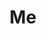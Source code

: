 ---
layout: person
name: Gui
title: Me
role: Project Manager
contributions: no
bio: "

<p>Hello, I'm Gui Bueno! I’m a second-year MA student in the Digital Media Design for Learning <a href='http://steinhardt.nyu.edu/alt/ect/ma/requirements/'>(DMDL)</a> program at NYU.</p>
<p>I majored in Media Studies at <a href='http://www.unicamp.br/unicamp/?language=en'>UNICAMP/Brazil</a> (2009-2013), where I was granted two academic scholarships to study:</p>
<ul>
<li>Journalism at the <a href='ucm.es'>Universidad Complutense de Madrid</a> (Fall 2011), and</li>
<li><a href='http://steinhardt.nyu.edu/mcc/'>Media, Culture, and Communication</a> at NYU (Fall 2012-Spring 2013).</li>
</ul>
<p>I have worked as a Journalist for <a href='http://br.okfn.org'>Open Knowledge Brasil</a> and as a language teacher.</p>
<p>Now, I’m finishing my thesis in second and foreign language learning and acquisition. Human Centered Design, Growth Mindset, and Metacognition are my main topics of interest.</p>

"
---